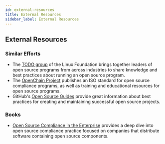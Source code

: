 ```yaml
---
id: external-resources
title: External Resources
sidebar_label: External Resources
---
```


## External Resources

### Similar Efforts

- The [TODO group](https://todogroup.org/) of the Linux Foundation brings together leaders of open source programs from across industries to share knowledge and best practices about running an open source program.
- The [OpenChain Project](https://www.openchainproject.org/) publishes an ISO standard for open source compliance programs, as well as training and educational resources for open source programs.
- GitHub's [Open Source Guides](https://opensource.guide/) provide great information about best practices for creating and maintaining successful open source projects.

### Books

- [Open Source Compliance in the Enterprise](https://www.linuxfoundation.org/resources/publications/open-source-compliance-in-the-enterprise) provides a deep dive into open source compliance practice focused on companies that distribute software containing open source components.
